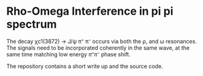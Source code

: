 # Rho-Omega Interference in pi pi spectrum

The decay χc1(3872) → J/ψ π⁺ π⁻ occurs via both the ρ, and ω resonances. The signals need to be incorporated coherently in the same wave, at the same time matching low energy $π⁺π⁻$ phase shift.

The repository contains a short write up and the source code.